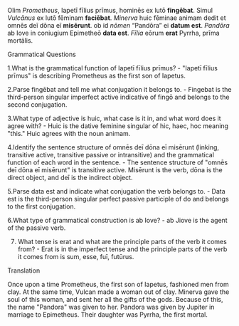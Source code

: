 Olim *Prometheus*, Iapetī fīlius prīmus, hominēs ex lutō **fingēbat**. Simul *Vulcānus* ex lutō fēminam **faciēbat**. *Minerva* huic fēminae animam dedit et omnēs deī dōna eī **misērunt**. ob id *nōmen* “Pandōra” ei **datum est**. *Pandōra* ab Iove in coniugium Epimetheō **data est**. *Fīlia* eōrum **erat** Pyrrha, prīma mortālis.


Grammatical Questions

1.What is the grammatical function of Iapetī fīlius prīmus? - "Iapetī fīlius prīmus" is describing Prometheus as the first son of Iapetus.

2.Parse fingēbat and tell me what conjugation it belongs to. - Fingebat is the third-person singular imperfect active indicative of fingō and belongs to the second conjugation.

3.What type of adjective is huic, what case is it in, and what word does it agree with? - Huic is the dative feminine singular of hic, haec, hoc meaning "this." Huic agrees with the noun animam.

4.Identify the sentence structure of omnēs deī dōna eī misērunt (linking, transitive active, transitive passive or intransitive) and the grammatical function of each word in the sentence. - The sentence structure of "omnēs deī dōna eī misērunt" is transitive active. Misērunt is the verb, dōna is the direct object, and deī is the indirect object.

5.Parse data est and indicate what conjugation the verb belongs to. - Data est is the third-person singular perfect passive participle of do and belongs to the first conjugation.

6.What type of grammatical construction is ab Iove? - ab Jiove is the agent of the passive verb.

7. What tense is erat and what are the principle parts of the verb it comes from? - Erat is in the imperfect tense and the principle parts of the verb it comes from is sum, esse, fuī, futūrus.


Translation

Once upon a time Prometheus, the first son of Iapetus, fashioned men from clay. At the same time, Vulcan made a woman out of clay. Minerva gave the soul of this woman, and sent her all the gifts of the gods. Because of this, the name "Pandora" was given to her. Pandora was given by Jupiter in marriage to Epimetheus. Their daughter was Pyrrha, the first mortal.


